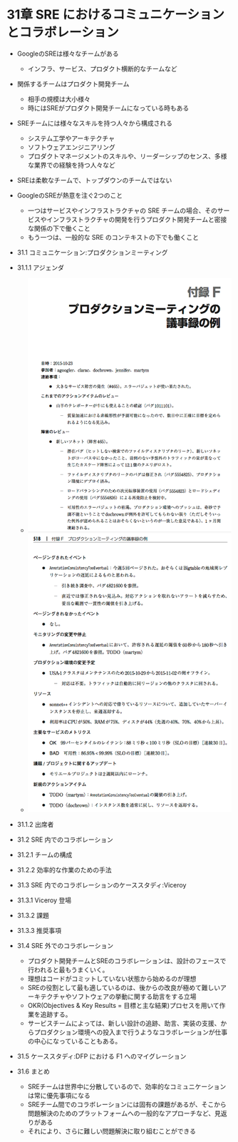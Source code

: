 # 31章 SRE におけるコミュニケーションとコラボレーション

- GoogleのSREは様々なチームがある
  - インフラ、サービス、プロダクト横断的なチームなど
- 関係するチームはプロダクト開発チーム
  - 相手の規模は大小様々
  - 時にはSREがプロダクト開発チームになっている時もある
- SREチームには様々なスキルを持つ人々から構成される
  - システム工学やアーキテクチャ
  - ソフトウェアエンジニアリング
  - プロダクトマネージメントのスキルや、リーダーシップのセンス、多様な業界での経験を持つ人々など
- SREは柔軟なチームで、トップダウンのチームではない
- GoogleのSREが熱意を注ぐ2つのこと
  - 一つはサービスやインフラストラクチャの SRE チームの場合、そのサービスやインフラストラクチャの開発を行うプロダクト開発チームと密接な関係の下で働くこと
  - もう一つは、一般的な SRE のコンテキストの下でも働くこと

- 31.1 コミュニケーション:プロダクションミーティング

- 31.1.1 アジェンダ
  - ![](./agenda_1.png)
  - ![](./agenda_2.png)
- 31.1.2 出席者

- 31.2 SRE 内でのコラボレーション

- 31.2.1 チームの構成

- 31.2.2 効率的な作業のための手法

- 31.3 SRE 内でのコラボレーションのケーススタディ:Viceroy

- 31.3.1 Viceroy 登場

- 31.3.2 課題

- 31.3.3 推奨事項

- 31.4 SRE 外でのコラボレーション
  - プロダクト開発チームとSREのコラボレーションは、設計のフェースで行われると最もうまくいく。
  - 理想はコードがコミットしていない状態から始めるのが理想
  - SREの役割として最も適しているのは、後からの改良が極めて難しいアーキテクチャやソフトウェアの挙動に関する助言をする立場
  - OKR(Objectives & Key Results = 目標と主な結果)プロセスを用いて作業を追跡する。
  - サービスチームによっては、新しい設計の追跡、助言、実装の支援、からプロダクション環境への投入まで行うようなコラボレーションが仕事の中心になっていることもある。
- 31.5 ケーススタディ:DFP における F1 へのマイグレーション

- 31.6 まとめ
  - SREチームは世界中に分散しているので、効率的なコミュニケーションは常に優先事項になる
  - SREチーム間でのコラボレーションには固有の課題があるが、そこから問題解決のためのプラットフォームへの一般的なアプローチなど、見返りがある
  - それにより、さらに難しい問題解決に取り組むことができる
